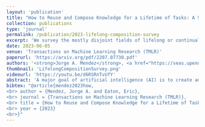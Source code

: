 ```yaml
---
layout: 'publication'
title: "How to Reuse and Compose Knowledge for a Lifetime of Tasks: A Survey on Continual Learning and Functional Composition"
collection: publications
type: 'journal'
permalink: /publication/2023-lifelong-composition-survey
excerpt: 'We survey the mostly disjoint fields of lifelong or continual learning and compositional learning, and draw connections between them.'
date: 2023-06-05
venue: 'Transactions on Machine Learning Research (TMLR)'
paperurl: 'https://arxiv.org/pdf/2207.07730.pdf'
authors: '<strong>Jorge A. Mendez</strong>, <a href="https://seas.upenn.edu/~eeaton/">Eric Eaton</a>'
thumbnail: 'LifelongCompositionSurvey.png'
videourl: 'https://youtu.be/d6RSRnTvUfY'
abstract: 'A major goal of artificial intelligence (AI) is to create an agent capable of acquiring a general understanding of the world. Such an agent would require the ability to continually accumulate and build upon its knowledge as it encounters new experiences. Lifelong or continual learning addresses this setting, whereby an agent faces a continual stream of problems and must strive to capture the knowledge necessary for solving each new task it encounters. If the agent is capable of accumulating knowledge in some form of compositional representation, it could then selectively reuse and combine relevant pieces of knowledge to construct novel solutions. Despite the intuitive appeal of this simple idea, the literatures on lifelong learning and compositional learning have proceeded largely separately. In an effort to promote developments that bridge between the two fields, this article surveys their respective research landscapes and discusses existing and future connections between them.'
bibtex: "@article{mendez2023how,
<br> author = {Mendez, Jorge A. and Eaton, Eric},
<br> journal = {Transactions on Machine Learning Research (TMLR)},
<br> title = {How to Reuse and Compose Knowledge for a Lifetime of Tasks: A Survey on Continual Learning and Functional Composition},
<br> year = {2023}
<br>}"
---
```

